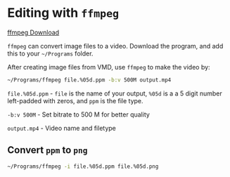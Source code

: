 # Editing with `ffmpeg`

[ffmpeg Download](https://ffmpeg.org)

`ffmpeg` can convert image files to a video. Download the program, and add this to your `~/Programs` folder.

After creating image files from VMD, use `ffmpeg` to make the video by:

```bash
~/Programs/ffmpeg file.%05d.ppm -b:v 500M output.mp4
```

`file.%05d.ppm` - `file` is the name of your output, `%05d` is a a 5 digit number left-padded with zeros, and `ppm` is the file type.

`-b:v 500M` - Set bitrate to 500 M for better quality

`output.mp4` - Video name and filetype


## Convert `ppm` to `png`

```bash
~/Programs/ffmpeg -i file.%05d.ppm file.%05d.png
```
